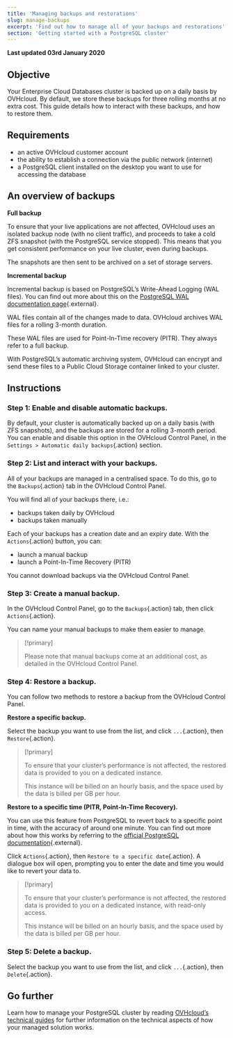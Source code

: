 ```yaml
---
title: 'Managing backups and restorations'
slug: manage-backups
excerpt: 'Find out how to manage all of your backups and restorations'
section: 'Getting started with a PostgreSQL cluster'
---
```


**Last updated 03rd January 2020**

## Objective

Your Enterprise Cloud Databases cluster is backed up on a daily basis by OVHcloud.
By default, we store these backups for three rolling months at no extra cost.
This guide details how to interact with these backups, and how to restore them.


## Requirements
- an active OVHcloud customer account
- the ability to establish a connection via the public network (internet)
- a PostgreSQL client installed on the desktop you want to use for accessing the database


## An overview of backups

**Full backup**

To ensure that your live applications are not affected, OVHcloud uses an isolated backup node (with no client traffic), and proceeds to take a cold ZFS snapshot (with the PostgreSQL service stopped).
This means that you get consistent performance on your live cluster, even during backups.

The snapshots are then sent to be archived on a set of storage servers.


**Incremental backup**

Incremental backup is based on PostgreSQL’s Write-Ahead Logging (WAL files). You can find out more about this on the [PostgreSQL WAL documentation page](https://www.postgresql.org/docs/9.1/wal-intro.html){.external}.

WAL files contain all of the changes made to data. OVHcloud archives WAL files for a rolling 3-month duration.

These WAL files are used for Point-In-Time recovery (PITR). They always refer to a full backup.

With PostgreSQL’s automatic archiving system, OVHcloud can encrypt and send these files to a Public Cloud Storage container linked to your cluster.


## Instructions

### Step 1: Enable and disable automatic backups.
By default, your cluster is automatically backed up on a daily basis (with ZFS snapshots), and the backups are stored for a rolling 3-month period.
You can enable and disable this option in the OVHcloud Control Panel, in the `Settings > Automatic daily backups`{.action} section.


### Step 2: List and interact with your backups.
All of your backups are managed in a centralised space. To do this, go to the `Backups`{.action} tab in the OVHcloud Control Panel.

You will find all of your backups there, i.e.:

- backups taken daily by OVHcloud 
- backups taken manually

Each of your backups has a creation date and an expiry date. With the `Actions`{.action} button, you can:

- launch a manual backup
- launch a Point-In-Time Recovery (PITR)

You cannot download backups via the OVHcloud Control Panel.


### Step 3: Create a manual backup.
In the OVHcloud Control Panel, go to the `Backups`{.action} tab, then click `Actions`{.action}.

You can name your manual backups to make them easier to manage.

> [!primary]
>
> Please note that manual backups come at an additional cost, as detailed in the OVHcloud Control Panel.
>


### Step 4: Restore a backup.
You can follow two methods to restore a backup from the OVHcloud Control Panel.


**Restore a specific backup.**

Select the backup you want to use from the list, and click `...`{.action}, then `Restore`{.action}.

> [!primary]
>
> To ensure that your cluster’s performance is not affected, the restored data is provided to you on a dedicated instance.
>
> This instance will be billed on an hourly basis, and the space used by the data is billed per GB per hour.
>


**Restore to a specific time (PITR, Point-In-Time Recovery).**

You can use this feature from PostgreSQL to revert back to a specific point in time, with the accuracy of around one minute. You can find out more about how this works by referring to the [official PostgreSQL documentation](https://www.postgresql.org/docs/9.1/continuous-archiving.html){.external}.

Click `Actions`{.action}, then `Restore to a specific date`{.action}. A dialogue box will open, prompting you to enter the date and time you would like to revert your data to.

> [!primary]
>
> To ensure that your cluster’s performance is not affected, the restored data is provided to you on a dedicated instance, with read-only access.
>
> This instance will be billed on an hourly basis, and the space used by the data is billed per GB per hour.
>


### Step 5: Delete a backup.
Select the backup you want to use from the list, and click `...`{.action}, then `Delete`{.action}.


## Go further

Learn how to manage your PostgreSQL cluster by reading [OVHcloud’s technical guides](../) for further information on the technical aspects of how your managed solution works.
